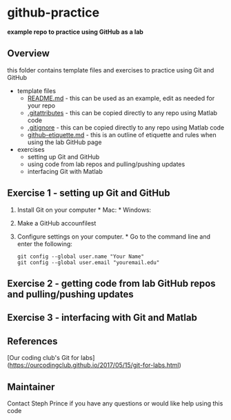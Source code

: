 # github-practice
**example repo to practice using GitHub as a lab**

## Overview ##
this folder contains template files and exercises to practice using Git and GitHub
  * template files
    * [README.md](README.md) - this can be used as an example, edit as needed for your repo
    * [.gitattributes](.gitattributes) - this can be copied directly to any repo using Matlab code
    * [.gitignore](.gitignore) - this can be copied directly to any repo using Matlab code
    * [github-etiquette.md](github-etiquette.md) - this is an outline of etiquette and rules when using the lab GitHub page
  * exercises
    * setting up Git and GitHub
    * using code from lab repos and pulling/pushing updates
    * interfacing Git with Matlab
    
## Exercise 1 - setting up Git and GitHub ##
  1. Install Git on your computer
    * Mac:
    * Windows:
  2. Make a GitHub accounfilest
  3. Configure settings on your computer.
    * Go to the command line and enter the following:
  
      ```shell
      git config --global user.name "Your Name"
      git config --global user.email "youremail.edu"
      ```
## Exercise 2 - getting code from lab GitHub repos and pulling/pushing updates ##
  
## Exercise 3 - interfacing with Git and Matlab ##

    
## References    

[Our coding club's Git for labs] (https://ourcodingclub.github.io/2017/05/15/git-for-labs.html)

## Maintainer ##

Contact Steph Prince if you have any questions or would like help using this code
